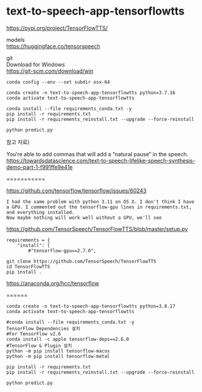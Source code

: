 # text-to-speech-app-tensorflowtts

https://pypi.org/project/TensorFlowTTS/  

models  
https://huggingface.co/tensorspeech

git  
Download for Windows  
https://git-scm.com/download/win

```
conda config --env --set subdir osx-64
```
```
conda create -n text-to-speech-app-tensorflowtts python=3.7.16
conda activate text-to-speech-app-tensorflowtts

conda install --file requirements_conda.txt -y
pip install -r requirements.txt
pip install -r requirements_reinstall.txt --upgrade --force-reinstall
```

```
python predict.py
```

참고 자료)

You’re able to add commas that will add a “natural pause” in the speech.  
https://towardsdatascience.com/text-to-speech-lifelike-speech-synthesis-demo-part-1-f991ffe9e41e


===========

https://github.com/tensorflow/tensorflow/issues/60243
```
I had the same problem with python 3.11 on OS X. I don't think I have a GPU. I commented out the tensorflow-gpu lines in requirements.txt, and everything installed.
Now maybe nothing will work well without a GPU, we'll see
```
https://github.com/TensorSpeech/TensorFlowTTS/blob/master/setup.py
```
requirements = {
    "install": [
        #"tensorflow-gpu==2.7.0",
```
```
git clone https://github.com/TensorSpeech/TensorFlowTTS
cd TensorFlowTTS
pip install .
```

https://anaconda.org/hcc/tensorflow

======

```
conda create -n text-to-speech-app-tensorflowtts python=3.8.17
conda activate text-to-speech-app-tensorflowtts

#conda install --file requirements_conda.txt -y
TensorFlow Dependencies 설치
#For TensorFlow v2.6 
conda install -c apple tensorflow-deps==2.6.0
#TensorFlow & Plugin 설치
python -m pip install tensorflow-macos
python -m pip install tensorflow-metal

pip install -r requirements.txt
pip install -r requirements_reinstall.txt --upgrade --force-reinstall
```

```
python predict.py
```
